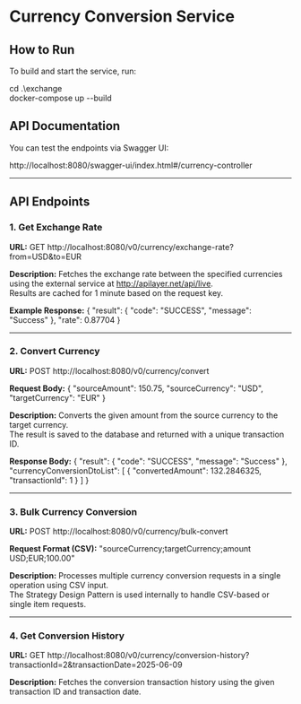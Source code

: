 # Currency Conversion Service

## How to Run
To build and start the service, run:

cd .\exchange\
docker-compose up --build

## API Documentation
You can test the endpoints via Swagger UI:

http://localhost:8080/swagger-ui/index.html#/currency-controller

---

## API Endpoints

### 1. Get Exchange Rate

**URL:**
GET http://localhost:8080/v0/currency/exchange-rate?from=USD&to=EUR

**Description:**
Fetches the exchange rate between the specified currencies using the external service at http://apilayer.net/api/live.  
Results are cached for 1 minute based on the request key.

**Example Response:**
{
"result": {
"code": "SUCCESS",
"message": "Success"
},
"rate": 0.87704
}

---

### 2. Convert Currency

**URL:**
POST http://localhost:8080/v0/currency/convert

**Request Body:**
{
"sourceAmount": 150.75,
"sourceCurrency": "USD",
"targetCurrency": "EUR"
}

**Description:**
Converts the given amount from the source currency to the target currency.  
The result is saved to the database and returned with a unique transaction ID.

**Response Body:**
{
"result": {
"code": "SUCCESS",
"message": "Success"
},
"currencyConversionDtoList": [
{
"convertedAmount": 132.2846325,
"transactionId": 1
}
]
}

---

### 3. Bulk Currency Conversion

**URL:**
POST http://localhost:8080/v0/currency/bulk-convert

**Request Format (CSV):**
"sourceCurrency;targetCurrency;amount
USD;EUR;100.00"

**Description:**
Processes multiple currency conversion requests in a single operation using CSV input.  
The Strategy Design Pattern is used internally to handle CSV-based or single item requests.

---

### 4. Get Conversion History

**URL:**
GET http://localhost:8080/v0/currency/conversion-history?transactionId=2&transactionDate=2025-06-09

**Description:**
Fetches the conversion transaction history using the given transaction ID and transaction date.

